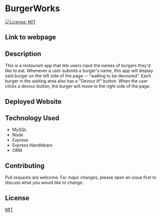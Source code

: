 # BurgerWorks

[![License: MIT](https://img.shields.io/badge/License-MIT-yellow.svg)](https://choosealicense.com/licenses/mit/)

## Link to webpage

## Description
This is a restaurant app that lets users input the names of burgers they'd like to eat. Whenever a user submits a burger's name, this app will display said burger on the left side of the page -- "waiting to be devoured". Each burger in the waiting area also has a "Devour it!" button. When the user clicks a devour button, the burger will move to the right side of the page.

## Deployed Website 

## Technology Used
* MySQL
* Node
* Express
* Express Handlebars
* ORM

## Contributing
Pull requests are welcome. For major changes, please open an issue first to discuss what you would like to change.

## License
[MIT](https://choosealicense.com/licenses/mit/)